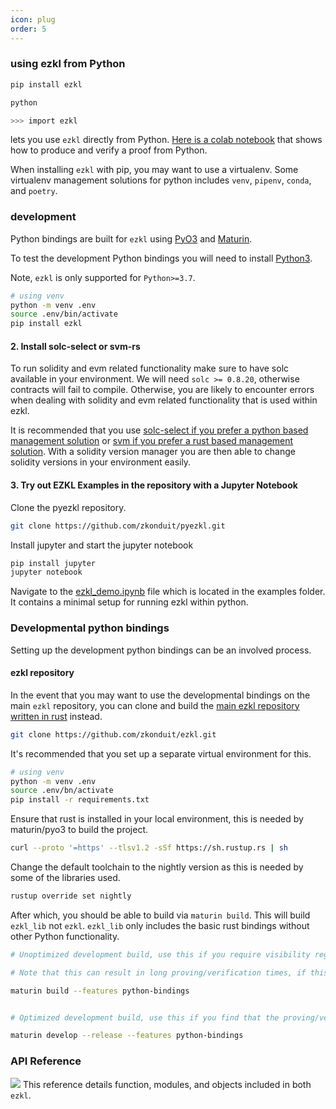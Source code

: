```yaml
---
icon: plug
order: 5
---
```



### using ezkl from Python

```bash
pip install ezkl

python

>>> import ezkl
```

lets you use `ezkl` directly from Python.  [Here is a colab notebook](https://colab.research.google.com/drive/1XuXNKqH7axOelZXyU3gpoTOCvFetIsKu?usp=sharing) that shows how to produce and verify a proof from Python.

When installing `ezkl` with pip, you may want to use a virtualenv.
Some virtualenv management solutions for python includes `venv`, `pipenv`, `conda`, and `poetry`.

### development

Python bindings are built for `ezkl` using [PyO3](https://pyo3.rs) and [Maturin](https://github.com/PyO3/maturin).

To test the development Python bindings you will need to install [Python3](https://realpython.com/installing-python/).

Note, `ezkl` is only supported for `Python>=3.7`.

```bash
# using venv
python -m venv .env
source .env/bin/activate
pip install ezkl
```

#### 2. Install solc-select or svm-rs

To run solidity and evm related functionality make sure to have solc available in your environment.
We will need `solc >= 0.8.20`, otherwise contracts will fail to compile.
Otherwise, you are likely to encounter errors when dealing with solidity and evm related functionality that is used within ezkl.

It is recommended that you use [solc-select if you prefer a python based management solution](https://github.com/crytic/solc-select) or [svm if you prefer a rust based management solution](https://github.com/alloy-rs/svm-rs).
With a solidity version manager you are then able to change solidity versions in your environment easily.

#### 3. Try out EZKL Examples in the repository with a Jupyter Notebook

Clone the pyezkl repository.

```bash
git clone https://github.com/zkonduit/pyezkl.git
```

Install jupyter and start the jupyter notebook

```bash
pip install jupyter
jupyter notebook
```

Navigate to the [ezkl_demo.ipynb](https://github.com/zkonduit/pyezkl/blob/main/examples/ezkl_demo.ipynb) file which is located in the examples folder. It contains a minimal setup for running ezkl within python.

### Developmental python bindings

Setting up the development python bindings can be an involved process.

#### ezkl repository

In the event that you may want to use the developmental bindings on the main `ezkl` repository, you can clone and build the [main ezkl repository written in rust](https://github.com/zkonduit/ezkl) instead.

```bash
git clone https://github.com/zkonduit/ezkl.git
```

It's recommended that you set up a separate virtual environment for this.

```bash
# using venv
python -m venv .env
source .env/bn/activate
pip install -r requirements.txt
```

Ensure that rust is installed in your local environment, this is needed by maturin/pyo3 to build the project.

```bash
curl --proto '=https' --tlsv1.2 -sSf https://sh.rustup.rs | sh

```

Change the default toolchain to the nightly version as this is needed by some of the libraries used.

```bash
rustup override set nightly
```

After which, you should be able to build via `maturin build`. This will build `ezkl_lib` not `ezkl`.
`ezkl_lib` only includes the basic rust bindings without other Python functionality.

```bash
# Unoptimized development build, use this if you require visibility regarding Rust errors

# Note that this can result in long proving/verification times, if this is a problem use the optimized development build below

maturin build --features python-bindings


# Optimized development build, use this if you find that the proving/verification times become long

maturin develop --release --features python-bindings
```


### API Reference

![](../assets/library.png)
This reference details function, modules, and objects included in both `ezkl`.

<!-- Link to pydocs -->
